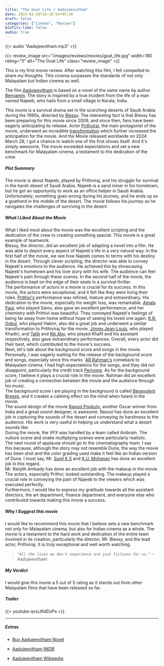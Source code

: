 ```yaml
---
title: "The Goat Life / Aadujeevitham"
date: 2024-03-28T16:10:54+05:30
draft: false
categories: ["Cinema", "Review"]
bloTils-like: false
audio: true
---
```


{{< audio "Aadujeevitham.mp3" >}}

{{< review_image src="/images/reviews/movies/goat_life.jpg" width=180 rating="5" alt="The Goat Life" class="review_image" >}}

This is my first movie review. After watching this film, I felt compelled to share my thoughts. This cinema surpasses the standards of not only Malayalam but Indian cinema as well.  

The film [Aadujeevitham]([text](https://en.wikipedia.org/wiki/Aadujeevitham_(film))) is based on a novel of the same name by author [Benyamin]([text](https://en.wikipedia.org/wiki/Benyamin_(writer))). The story is inspired by a true incident from the life of a man named Najeeb, who hails from a small village in Kerala, India.

This movie is a survival drama set in the scorching deserts of Saudi Arabia during the 1990s, directed by [Blessy]([text](https://en.wikipedia.org/wiki/Blessy)). The interesting fact is that Blessy has been preparing for this movie since 2009, and since then, fans have been eagerly anticipating its release. Actor [Prithviraj](https://en.wikipedia.org/wiki/Prithviraj_Sukumaran), the main protagonist of the movie, underwent an incredible [transformation]([text](https://indianexpress.com/article/entertainment/malayalam/prithviraj-sukumaran-fast-for-72-hours-aadujeevitham-transformation-would-drink-water-black-coffee-9224895/)) which further increased the anticipation for the movie. And the Movie released worldwide on 2024 March 28, I got a chance to watch one of the first shows itself. And it's simply awesome, The movie exceeded expectations and set a new benchmark for Malayalam cinema, a testament to the dedication of the crew.  

##### Plot Summary

The movie is about Najeeb, played by Prithviraj, and his struggle for survival in the harsh desert of Saudi Arabia. Najeeb is a sand miner in his hometown, but he got an opportunity to work as an office helper in Saudi Arabia. Unfortunately, something goes wrong during his journey, and he ends up as a goatherd in the middle of the desert. The movie follows his journey as he navigates the challenges of surviving in the desert.

##### What I Liked About the Movie  

What I liked most about the movie was the excellent scripting and the dedication of the crew to creating something special. This movie is a great example of teamwork.  
Blessy, the director, did an excellent job of adapting a novel into a film. He was able to depict every aspect of Najeeb's life in a very natural way. In the first half of the movie, we see how Najeeb comes to terms with his destiny in the desert. Through clever scripting, the director was able to convey Najeeb's emotions to the audience. He achieved this by showcasing Najeeb's hometown and his love story with his wife. The audience can feel Najeeb's pain through these scenes. In the second half of the movie, the audience is kept on the edge of their seats in a survival thriller.  
The performance of actors in a movie is crucial for its success. In this movie, the actors were exceptional, and it felt like they were living their roles. [Prithivi's](https://en.wikipedia.org/wiki/Prithviraj_Sukumaran) performance was refined, mature and extraordinary. His dedication to the movie, especially his weight loss, was remarkable. [Amala Paul]([text](https://www.imdb.com/name/nm3898762/?ref_=ttfc_fc_cl_t6)), who played Sainu, also gave an excellent performance, and her chemistry with Prithivi was beautiful. They conveyed Najeeb's feelings of being far away from home without hope of seeing his loved one again. [K.R. Gokul](https://www.imdb.com/name/nm15975295/?ref_=ttfc_fc_cl_t3), who played Hakim, also did a great job and underwent a similar transformation to Prithiviraj for the movie. [Jimmy Jean-Louis]([text](https://www.imdb.com/name/nm1097515/?ref_=ttfc_fc_cl_t2)), who played Khadiri, and [Talib]([text](https://www.imdb.com/name/nm15975296/?ref_=ttfc_fc_cl_t4)) and [Rik Aby](https://www.imdb.com/name/nm4317833/?ref_=ttfc_fc_cl_t5), who played Khafil and his assistant respectively, also gave extraordinary performances. Overall, every actor did their best, which contributed to the movie's success.  
Next, let's talk about the background score and songs in the movie. Personally, I was eagerly waiting for the release of the background score and songs, especially since this marks `[AR Rahman's]([text](https://www.imdb.com/name/nm0006246/?ref_=ttfc_fc_cr)) comeback to Malayalam cinema. I had high expectations for the songs, and they did not disappoint, particularly the credit track [Periyone](https://www.youtube.com/watch?v=xnzA2TnOMIU). As for the background score, I believe it plays a crucial role in the movie. Rahman did an excellent job of creating a connection between the movie and the audience through his music.  
The background score I am playing in the background is called [Benevolent Breeze]([text](https://www.youtube.com/watch?v=mswKO3lLkUo)), and it creates a calming effect on the mind when heard in the movie.  
The sound design of the movie [Rasool Pookuty](https://www.imdb.com/name/nm1017076/?ref_=ttfc_fc_cr), another Oscar winner from India and a great sound designer, is awesome. Rasool has done an excellent job in capturing the sounds of the desert and conveying its harshness to the audience. His work is very useful in helping us understand what a desert sounds like.  
During the movie, the VFX was handled by a team called Anibrain. The vulture scene and snake multiplying scenes were particularly realistic.  
The next round of applause should go to the cinematography team. I say this because, although the story may not resemble Dune, the way the movie has been shot and the color grading used make it feel like an Indian version of Dune. I must say, Mr. [Sunil K.S](https://www.imdb.com/name/nm9767152/?ref_=ttfc_fc_cr) and [K.U. Mohanan](https://www.imdb.com/name/nm0595933/?ref_=ttfc_fc_cr) has done an excellent job in this regard.  
Mr. Ranjith Ambady has done an excellent job with the makeup in the movie. The actors, especially Prithvi, looked outstanding. The makeup played a crucial role in conveying the pain of Najeeb to the viewers which was executed perfectly.  
Furthermore, I would like to express my gratitude towards all the assistant directors, the art department, finance department, and everyone else who contributed towards making this movie a success.  

##### Why I Suggest this movie

I would like to recommend this movie that I believe sets a new benchmark not only for Malayalam cinema, but also for Indian cinema as a whole. The movie is a testament to the hard work and dedication of the entire team involved in its creation, particularly the director, Mr. Blessy, and the lead actor, Prithviraj. It is truly exceptional and well worth watching.  

> _`"All the lives we don't experience are just fictions for us."`_ - Aadujeevitham

##### My Verdict  

I would give this movie a 5 out of 5 rating as it stands out from other Malayalam films that have been released so far.

##### Trailer

{{< youtube qvsiJKdDxPs >}}

***

##### Extras

* [Buy Aadujeevitham Novel](https://www.amazon.in/AATUJEEVITHAM-BENYAMIN/dp/8184231172/ref=sr_1_2?crid=4THWB8UXRVTP&dib=eyJ2IjoiMSJ9.4Ye4GmmA4HLPpXYZy-l2s196cuoh_k5dzrviaYlvdZSjFdrryBQetaMqyPWDbWTh4REqx3BeItDezUBmvZ4cy7KZX2g4tVbDNI4UzLLZUV5TlECMTd3PX3Eh04eixilGZMTyYjE3pXYQQ1UQ6G-_KXePvVtbtJ-BTO9PkAL2TqTU0a-Ap-_dC7i-csRxpVDhrlQSi7Vt-J1chxkJmkbcVvezNRexo6d9jVs6FqplBl8.N7Z57LATkWpiNiWNye5lfSx-CsJ5MoAjtZwWKFFEE6E&dib_tag=se&keywords=aadujeevitham+benyamin+novel&qid=1711809833&sprefix=aad%2Caps%2C245&sr=8-2)

* [Aadujeevitham IMDB](https://www.imdb.com/title/tt5525650/?ref_=hm_inth_tt_i_1)

* [Aadujeevitham Wikipedia](https://en.wikipedia.org/wiki/Aadujeevitham_(film))
